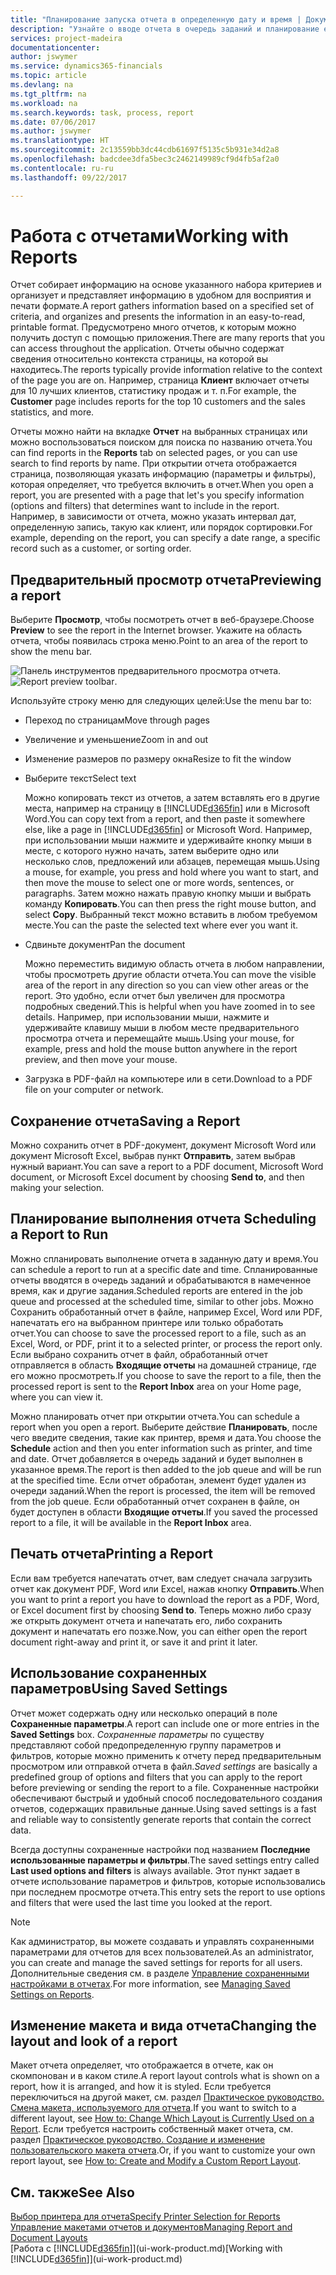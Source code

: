 ```yaml
---
title: "Планирование запуска отчета в определенную дату и время | Документы Майкрософт"
description: "Узнайте о вводе отчета в очередь заданий и планирование его обработки в конкретные дату и время."
services: project-madeira
documentationcenter: 
author: jswymer
ms.service: dynamics365-financials
ms.topic: article
ms.devlang: na
ms.tgt_pltfrm: na
ms.workload: na
ms.search.keywords: task, process, report
ms.date: 07/06/2017
ms.author: jswymer
ms.translationtype: HT
ms.sourcegitcommit: 2c13559bb3dc44cdb61697f5135c5b931e34d2a8
ms.openlocfilehash: badcdee3dfa5bec3c2462149989cf9d4fb5af2a0
ms.contentlocale: ru-ru
ms.lasthandoff: 09/22/2017

---
```

# <a name="working-with-reports"></a><span data-ttu-id="3e8db-103">Работа с отчетами</span><span class="sxs-lookup"><span data-stu-id="3e8db-103">Working with Reports</span></span>
<span data-ttu-id="3e8db-104">Отчет собирает информацию на основе указанного набора критериев и организует и представляет информацию в удобном для восприятия и печати формате.</span><span class="sxs-lookup"><span data-stu-id="3e8db-104">A report gathers information based on a specified set of criteria, and organizes and presents the information in an easy-to-read, printable format.</span></span> <span data-ttu-id="3e8db-105">Предусмотрено много отчетов, к которым можно получить доступ с помощью приложения.</span><span class="sxs-lookup"><span data-stu-id="3e8db-105">There are many reports that you can access throughout the application.</span></span> <span data-ttu-id="3e8db-106">Отчеты обычно содержат сведения относительно контекста страницы, на которой вы находитесь.</span><span class="sxs-lookup"><span data-stu-id="3e8db-106">The reports typically provide information relative to the context of the page you are on.</span></span> <span data-ttu-id="3e8db-107">Например, страница **Клиент** включает отчеты для 10 лучших клиентов, статистику продаж и т. п.</span><span class="sxs-lookup"><span data-stu-id="3e8db-107">For example, the **Customer** page includes reports for the top 10 customers and the sales statistics, and more.</span></span>

<span data-ttu-id="3e8db-108">Отчеты можно найти на вкладке **Отчет** на выбранных страницах или можно воспользоваться поиском для поиска по названию отчета.</span><span class="sxs-lookup"><span data-stu-id="3e8db-108">You can find reports in the **Reports** tab on selected pages, or you can use search to find reports by name.</span></span> <span data-ttu-id="3e8db-109">При открытии отчета отображается страница, позволяющая указать информацию (параметры и фильтры), которая определяет, что требуется включить в отчет.</span><span class="sxs-lookup"><span data-stu-id="3e8db-109">When you open a report, you are presented with a page that let's you specify information (options and filters) that determines want to include in the report.</span></span> <span data-ttu-id="3e8db-110">Например, в зависимости от отчета, можно указать интервал дат, определенную запись, такую как клиент, или порядок сортировки.</span><span class="sxs-lookup"><span data-stu-id="3e8db-110">For example, depending on the report, you can specify a date range, a specific record such as a customer, or sorting order.</span></span>

## <a name="previewing-a-report"></a><span data-ttu-id="3e8db-111">Предварительный просмотр отчета</span><span class="sxs-lookup"><span data-stu-id="3e8db-111">Previewing a report</span></span>
<span data-ttu-id="3e8db-112">Выберите **Просмотр**, чтобы посмотреть отчет в веб-браузере.</span><span class="sxs-lookup"><span data-stu-id="3e8db-112">Choose **Preview** to see the report in the Internet browser.</span></span> <span data-ttu-id="3e8db-113">Укажите на область отчета, чтобы появилась строка меню.</span><span class="sxs-lookup"><span data-stu-id="3e8db-113">Point to an area of the report to show the menu bar.</span></span>  

<span data-ttu-id="3e8db-114">![Панель инструментов предварительного просмотра отчета](media/report_viewer.png "Панель инструментов предварительного просмотра отчета").</span><span class="sxs-lookup"><span data-stu-id="3e8db-114">![Report preview toolbar](media/report_viewer.png "Report preview toolbar").</span></span>

<span data-ttu-id="3e8db-115">Используйте строку меню для следующих целей:</span><span class="sxs-lookup"><span data-stu-id="3e8db-115">Use the menu bar to:</span></span>

-   <span data-ttu-id="3e8db-116">Переход по страницам</span><span class="sxs-lookup"><span data-stu-id="3e8db-116">Move through pages</span></span>
-   <span data-ttu-id="3e8db-117">Увеличение и уменьшение</span><span class="sxs-lookup"><span data-stu-id="3e8db-117">Zoom in and out</span></span>
-   <span data-ttu-id="3e8db-118">Изменение размеров по размеру окна</span><span class="sxs-lookup"><span data-stu-id="3e8db-118">Resize to fit the window</span></span>
-   <span data-ttu-id="3e8db-119">Выберите текст</span><span class="sxs-lookup"><span data-stu-id="3e8db-119">Select text</span></span>

    <span data-ttu-id="3e8db-120">Можно копировать текст из отчетов, а затем вставлять его в другие места, например на страницу в [!INCLUDE[d365fin](includes/d365fin_md.md)] или в Microsoft Word.</span><span class="sxs-lookup"><span data-stu-id="3e8db-120">You can copy text from a report, and then paste it somewhere else, like a page in [!INCLUDE[d365fin](includes/d365fin_md.md)] or Microsoft Word.</span></span>  <span data-ttu-id="3e8db-121">Например, при использовании мыши нажмите и удерживайте кнопку мыши в месте, с которого нужно начать, затем выберите одно или несколько слов, предложений или абзацев, перемещая мышь.</span><span class="sxs-lookup"><span data-stu-id="3e8db-121">Using a mouse, for example, you press and hold where you want to start, and then move the mouse to select one or more words, sentences, or paragraphs.</span></span> <span data-ttu-id="3e8db-122">Затем можно нажать правую кнопку мыши и выбрать команду **Копировать**.</span><span class="sxs-lookup"><span data-stu-id="3e8db-122">You can then press the right mouse button, and select **Copy**.</span></span> <span data-ttu-id="3e8db-123">Выбранный текст можно вставить в любом требуемом месте.</span><span class="sxs-lookup"><span data-stu-id="3e8db-123">You can the paste the selected text where ever you want it.</span></span>
-   <span data-ttu-id="3e8db-124">Сдвиньте документ</span><span class="sxs-lookup"><span data-stu-id="3e8db-124">Pan the document</span></span>

    <span data-ttu-id="3e8db-125">Можно переместить видимую область отчета в любом направлении, чтобы просмотреть другие области отчета.</span><span class="sxs-lookup"><span data-stu-id="3e8db-125">You can move the visible area of the report in any direction so you can view other areas or the report.</span></span> <span data-ttu-id="3e8db-126">Это удобно, если отчет был увеличен для просмотра подробных сведений.</span><span class="sxs-lookup"><span data-stu-id="3e8db-126">This is helpful when you have zoomed in to see details.</span></span>  <span data-ttu-id="3e8db-127">Например, при использовании мыши, нажмите и удерживайте клавишу мыши в любом месте предварительного просмотра отчета и перемещайте мышь.</span><span class="sxs-lookup"><span data-stu-id="3e8db-127">Using your mouse, for example, press and hold the mouse button anywhere in the report preview, and then move your mouse.</span></span>

-   <span data-ttu-id="3e8db-128">Загрузка в PDF-файл на компьютере или в сети.</span><span class="sxs-lookup"><span data-stu-id="3e8db-128">Download to a PDF file on your computer or network.</span></span>


## <a name="saving-a-report"></a><span data-ttu-id="3e8db-129">Сохранение отчета</span><span class="sxs-lookup"><span data-stu-id="3e8db-129">Saving a Report</span></span>
<span data-ttu-id="3e8db-130">Можно сохранить отчет в PDF-документ, документ Microsoft Word или документ Microsoft Excel, выбрав пункт **Отправить**, затем выбрав нужный вариант.</span><span class="sxs-lookup"><span data-stu-id="3e8db-130">You can save a report to a PDF document, Microsoft Word document, or Microsoft Excel document by choosing **Send to**, and then making your selection.</span></span> 

## <span data-ttu-id="3e8db-131"><a name="ScheduleReport"></a> Планирование выполнения отчета</span><span class="sxs-lookup"><span data-stu-id="3e8db-131"><a name="ScheduleReport"></a> Scheduling a Report to Run</span></span>
<span data-ttu-id="3e8db-132">Можно спланировать выполнение отчета в заданную дату и время.</span><span class="sxs-lookup"><span data-stu-id="3e8db-132">You can schedule a report to run at a specific date and time.</span></span> <span data-ttu-id="3e8db-133">Спланированные отчеты вводятся в очередь заданий и обрабатываются в намеченное время, как и другие задания.</span><span class="sxs-lookup"><span data-stu-id="3e8db-133">Scheduled reports are entered in the job queue and processed at the scheduled time, similar to other jobs.</span></span> <span data-ttu-id="3e8db-134">Можно Сохранить обработанный отчет в файле, например Excel, Word или PDF, напечатать его на выбранном принтере или только обработать отчет.</span><span class="sxs-lookup"><span data-stu-id="3e8db-134">You can choose to save the processed report to a file, such as an Excel, Word, or PDF, print it to a selected printer, or process the report only.</span></span> <span data-ttu-id="3e8db-135">Если выбрано сохранить отчет в файл, обработанный отчет отправляется в область **Входящие отчеты** на домашней странице, где его можно просмотреть.</span><span class="sxs-lookup"><span data-stu-id="3e8db-135">If you choose to save the report to a file, then the processed report is sent to the **Report Inbox** area on your Home page, where you can view it.</span></span>

<span data-ttu-id="3e8db-136">Можно планировать отчет при открытии отчета.</span><span class="sxs-lookup"><span data-stu-id="3e8db-136">You can schedule a report when you open a report.</span></span> <span data-ttu-id="3e8db-137">Выберите действие **Планировать**, после чего введите сведения, такие как принтер, время и дата.</span><span class="sxs-lookup"><span data-stu-id="3e8db-137">You choose the **Schedule** action and then you enter information such as printer, and time and date.</span></span> <span data-ttu-id="3e8db-138">Отчет добавляется в очередь заданий и будет выполнен в указанное время.</span><span class="sxs-lookup"><span data-stu-id="3e8db-138">The report is then added to the job queue and will be run at the specified time.</span></span> <span data-ttu-id="3e8db-139">Если отчет обработан, элемент будет удален из очереди заданий.</span><span class="sxs-lookup"><span data-stu-id="3e8db-139">When the report is processed, the item will be removed from the job queue.</span></span> <span data-ttu-id="3e8db-140">Если обработанный отчет сохранен в файле, он будет доступен в области **Входящие отчеты**.</span><span class="sxs-lookup"><span data-stu-id="3e8db-140">If you saved the processed report to a file, it will be available in the **Report Inbox** area.</span></span>

## <span data-ttu-id="3e8db-141"><a name="PrintReport"></a>Печать отчета</span><span class="sxs-lookup"><span data-stu-id="3e8db-141"><a name="PrintReport"></a>Printing a Report</span></span>
<span data-ttu-id="3e8db-142">Если вам требуется напечатать отчет, вам следует сначала загрузить отчет как документ PDF, Word или Excel, нажав кнопку **Отправить**.</span><span class="sxs-lookup"><span data-stu-id="3e8db-142">When you want to print a report you have to download the report as a PDF, Word, or Excel document first by choosing **Send to**.</span></span> <span data-ttu-id="3e8db-143">Теперь можно либо сразу же открыть документ отчета и напечатать его, либо сохранить документ и напечатать его позже.</span><span class="sxs-lookup"><span data-stu-id="3e8db-143">Now, you can either open the report document right-away and print it, or save it and print it later.</span></span>

## <a name="using-saved-settings"></a><span data-ttu-id="3e8db-144">Использование сохраненных параметров</span><span class="sxs-lookup"><span data-stu-id="3e8db-144">Using Saved Settings</span></span>
<span data-ttu-id="3e8db-145">Отчет может содержать одну или несколько операций в поле **Сохраненные параметры**.</span><span class="sxs-lookup"><span data-stu-id="3e8db-145">A report can include one or more entries in the **Saved Settings** box.</span></span> <span data-ttu-id="3e8db-146">*Сохраненные параметры* по существу представляют собой предопределенную группу параметров и фильтров, которые можно применить к отчету перед предварительным просмотром или отправкой отчета в файл.</span><span class="sxs-lookup"><span data-stu-id="3e8db-146">*Saved settings* are basically a predefined group of options and filters that you can apply to the report before previewing or sending the report to a file.</span></span> <span data-ttu-id="3e8db-147">Сохраненные настройки обеспечивают быстрый и удобный способ последовательного создания отчетов, содержащих правильные данные.</span><span class="sxs-lookup"><span data-stu-id="3e8db-147">Using saved settings is a fast and reliable way to consistently generate reports that contain the correct data.</span></span>

<span data-ttu-id="3e8db-148">Всегда доступны сохраненные настройки под названием **Последние использованные параметры и фильтры**.</span><span class="sxs-lookup"><span data-stu-id="3e8db-148">The saved settings entry called **Last used options and filters** is always available.</span></span> <span data-ttu-id="3e8db-149">Этот пункт задает в отчете использование параметров и фильтров, которые использовались при последнем просмотре отчета.</span><span class="sxs-lookup"><span data-stu-id="3e8db-149">This entry sets the report to use options and filters that were used the last time you looked at the report.</span></span>

>[!NOTE]
><span data-ttu-id="3e8db-150">Как администратор, вы можете создавать и управлять сохраненными параметрами для отчетов для всех пользователей.</span><span class="sxs-lookup"><span data-stu-id="3e8db-150">As an administrator, you can create and manage the saved settings for reports for all users.</span></span> <span data-ttu-id="3e8db-151">Дополнительные сведения см. в разделе [Управление сохраненными настройками в отчетах](reports-saving-reusing-settings.md).</span><span class="sxs-lookup"><span data-stu-id="3e8db-151">For more information, see [Managing Saved Settings on Reports](reports-saving-reusing-settings.md).</span></span>

## <a name="changing-the-layout-and-look-of-a-report"></a><span data-ttu-id="3e8db-152">Изменение макета и вида отчета</span><span class="sxs-lookup"><span data-stu-id="3e8db-152">Changing the layout and look of a report</span></span>
<span data-ttu-id="3e8db-153">Макет отчета определяет, что отображается в отчете, как он скомпонован и в каком стиле.</span><span class="sxs-lookup"><span data-stu-id="3e8db-153">A report layout controls what is shown on a report, how it is arranged, and how it is styled.</span></span> <span data-ttu-id="3e8db-154">Если требуется переключиться на другой макет, см. раздел [Практическое руководство. Смена макета, используемого для отчета](ui-how-change-layout-currently-used-report.md).</span><span class="sxs-lookup"><span data-stu-id="3e8db-154">If you want to switch to a different layout, see [How to: Change Which Layout is Currently Used on a Report](ui-how-change-layout-currently-used-report.md).</span></span> <span data-ttu-id="3e8db-155">Если требуется настроить собственный макет отчета, см. раздел [Практическое руководство. Создание и изменение пользовательского макета отчета](ui-how-create-custom-report-layout.md).</span><span class="sxs-lookup"><span data-stu-id="3e8db-155">Or, if you want to customize your own report layout, see [How to: Create and Modify a Custom Report Layout](ui-how-create-custom-report-layout.md).</span></span>

## <a name="see-also"></a><span data-ttu-id="3e8db-156">См. также</span><span class="sxs-lookup"><span data-stu-id="3e8db-156">See Also</span></span>
[<span data-ttu-id="3e8db-157">Выбор принтера для отчета</span><span class="sxs-lookup"><span data-stu-id="3e8db-157">Specify Printer Selection for Reports</span></span>](ui-specify-printer-selection-reports.md)  
[<span data-ttu-id="3e8db-158">Управление макетами отчетов и документов</span><span class="sxs-lookup"><span data-stu-id="3e8db-158">Managing Report and Document Layouts</span></span>](ui-manage-report-layouts.md)  
<span data-ttu-id="3e8db-159">[Работа с [!INCLUDE[d365fin](includes/d365fin_md.md)]](ui-work-product.md)</span><span class="sxs-lookup"><span data-stu-id="3e8db-159">[Working with [!INCLUDE[d365fin](includes/d365fin_md.md)]](ui-work-product.md)</span></span>

